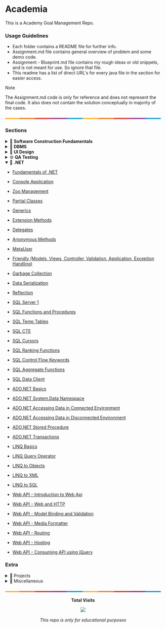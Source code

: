 # Academia
This is a Academy Goal Management Repo. <br>

### Usage Guidelines
- Each folder contains a README file for further info.
- Assignment.md file contains general overview of problem and some demo code.
- Assignment - Blueprint.md file contains my rough ideas or old snippets, and is not meant for use. So ignore that file.
- This readme has a list of direct URL's for every java file in the section for easier access.

> [!note]
> The Assignment.md code is only for reference and does not represent the final code.
> It also does not contain the solution conceptually in majority of the cases.

![](https://github.com/Gamedemons/Gamedemons/blob/main/Resources/waxline.png)

### Sections

<details>
<summary>🧩 <b>Software Construction Fundamentals</b></summary>
  
- [Shopping Cart](https://github.com/metacube-manthan-rajoria/Assignments/blob/main/001%20-%20Software%20Construction%20Fundamentals%20-%20GET/Chapter%20001%20-%20Software%20Construction%20Fundamental%20Overview/Assignment.java)

- [HexCalc](https://github.com/metacube-manthan-rajoria/Assignments/blob/main/001%20-%20Software%20Construction%20Fundamentals%20-%20GET/Chapter%20002%20-%20Static%20Checking%20and%20Code%20Review/Assignment%201/Assignment.java)

- [Job Scheduler](https://github.com/metacube-manthan-rajoria/Assignments/blob/main/001%20-%20Software%20Construction%20Fundamentals%20-%20GET/Chapter%20002%20-%20Static%20Checking%20and%20Code%20Review/Assignment%202/Assignment.java)

- [String Manipulation](https://github.com/metacube-manthan-rajoria/Assignments/blob/main/001%20-%20Software%20Construction%20Fundamentals%20-%20GET/Chapter%20003%20-%20Software%20Specifications/Assignment%201/Assignment.java)

- [Class Marksheet](https://github.com/metacube-manthan-rajoria/Assignments/blob/main/001%20-%20Software%20Construction%20Fundamentals%20-%20GET/Chapter%20003%20-%20Software%20Specifications/Assignment%202/Assignment.java)

- [Area Calculator](https://github.com/metacube-manthan-rajoria/Assignments/blob/main/001%20-%20Software%20Construction%20Fundamentals%20-%20GET/Chapter%20003%20-%20Software%20Specifications/Assignment%203/Assignment.java)

- [ArrOperation](https://github.com/metacube-manthan-rajoria/Assignments/blob/main/001%20-%20Software%20Construction%20Fundamentals%20-%20GET/Chapter%20004%20-%20Test%20Driven%20Development%20and%20Junit/ArrOperation.java)

- [MathOperations](https://github.com/metacube-manthan-rajoria/Assignments/blob/main/001%20-%20Software%20Construction%20Fundamentals%20-%20GET/Chapter%20005%20-%20Recursion/Assignment%201/MathOperations.java)

- [RecursiveSearch](https://github.com/metacube-manthan-rajoria/Assignments/blob/main/001%20-%20Software%20Construction%20Fundamentals%20-%20GET/Chapter%20005%20-%20Recursion/Assignment%202/RecursiveSearch.java)

- [ChessBoard](https://github.com/metacube-manthan-rajoria/Assignments/blob/main/001%20-%20Software%20Construction%20Fundamentals%20-%20GET/Chapter%20005%20-%20Recursion/Assignment%203/ChessBoard.java)

- [IntSet](https://github.com/metacube-manthan-rajoria/Assignments/blob/main/001%20-%20Software%20Construction%20Fundamentals%20-%20GET/Chapter%20006%20-%20Abstract%20and%20Concrete%20Data%20Types/Assignment%201/Assignment.java)

- [PolyOperation](https://github.com/metacube-manthan-rajoria/Assignments/blob/main/001%20-%20Software%20Construction%20Fundamentals%20-%20GET/Chapter%20006%20-%20Abstract%20and%20Concrete%20Data%20Types/Assignment%202/Assignment.java)

- [Matrix](https://github.com/metacube-manthan-rajoria/Assignments/blob/main/001%20-%20Software%20Construction%20Fundamentals%20-%20GET/Chapter%20007%20-%20Using%20Invariants%20in%20Design%20and%20Implementation%20of%20ADTs/Matrix.java)

- [Organization](https://github.com/metacube-manthan-rajoria/Assignments/blob/main/001%20-%20Software%20Construction%20Fundamentals%20-%20GET/Chapter%20008%20-%20Inheritance%20and%20Composition/Organization.java)

- [Shape Factory](https://github.com/metacube-manthan-rajoria/Assignments/blob/main/001%20-%20Software%20Construction%20Fundamentals%20-%20GET/Chapter%20009%20-%20Factory%20For%20ADT/Main.java)
</details>

<details>
<summary>💾 <b>DBMS</b></summary>

- [StoreFront ER Diagram](https://github.com/metacube-manthan-rajoria/Assignments/blob/main/002%20-%20DBMS/Chapter%20001%20-%20Introduction%20to%20DBMS/StoreFront.svg)

- [StoreFront Database Queries](https://github.com/metacube-manthan-rajoria/Assignments/blob/main/002%20-%20DBMS/Chapter%20002%20-%20SQL%20Commands%20%26%20Joins/README.md)

- [StoreFront JDBC](https://github.com/metacube-manthan-rajoria/Assignments/blob/main/002%20-%20DBMS/Chapter%20003%20-%20JDBC/JDBC/app/src/main/java/jdbc/App.java)

- [StoreFront Queries](https://github.com/metacube-manthan-rajoria/Assignments/blob/main/002%20-%20DBMS/Chapter%20004%20-%20SQL%20Constraints%2C%20Functions%20%26%20Views/Queries.sql)

- [StoreFront StoredProcedures](https://github.com/metacube-manthan-rajoria/Assignments/blob/main/002%20-%20DBMS/Chapter%20005%20-%20Best%20Practices%20%26%20Implementation/Queries.sql)

</details>

<details>
<summary>📰 <b>UI Design</b></summary>

- [Metacube Parking System (HTML)](https://github.com/metacube-manthan-rajoria/GET_003_Chapter_001/tree/Chapter_001)

- [Metacube Parking System (CSS)](https://github.com/metacube-manthan-rajoria/GET_003_Chapter_001/tree/Chapter_002)

- [Weather App](https://github.com/metacube-manthan-rajoria/GET_003_Chapter_003/)

- [Blog Post](https://github.com/metacube-manthan-rajoria/GET_003_Chapter_004)

- [Dashboard](https://github.com/metacube-manthan-rajoria/GET_003_Chapter_005)

- [Metacube Parking System (JavaScript)](https://github.com/metacube-manthan-rajoria/GET_003_Chapter_001/tree/Chapter_006)

- [Metacube Parking System (ECMAScript)](https://github.com/metacube-manthan-rajoria/GET_003_Chapter_001/tree/Chapter_007)

- [NPM Project Creation](https://github.com/metacube-manthan-rajoria/GET_003_Chapter_008)

- [Metacube Parking System (TypeScript)](https://github.com/metacube-manthan-rajoria/GET_003_Chapter_009)

- [Kanban - React 1](https://github.com/metacube-manthan-rajoria/GET_003_Chapter_010/tree/ab0287ec0f9f1cebb370232ffbf92a78fb48dced)

- [Kanban - React 2](https://github.com/metacube-manthan-rajoria/GET_003_Chapter_010)

</details>

<details>
<summary>⚙️ <b>QA Testing</b></summary>

- [Testing Concepts](https://github.com/metacube-manthan-rajoria/Assignments/tree/main/004%20-%20QA%20Testing/Chapter%20001%20-%20Testing%20Concepts)

- [Test Automation](https://github.com/metacube-manthan-rajoria/Assignments/tree/main/004%20-%20QA%20Testing/Chapter%20002%20-%20Test%20Automation)

</details>

<details open>
<summary>🥅 <b>.NET</b></summary>

- [Fundamentals of .NET](https://github.com/metacube-manthan-rajoria/Assignments/blob/main/006%20-%20DOTNET/Chapter%20001%20-%20Introduction/Assignment%20001%20-%20Fundamentals%20of%20.NET/Assignment.md)

- [Console Application](https://github.com/metacube-manthan-rajoria/Assignments/tree/main/006%20-%20DOTNET/Chapter%20001%20-%20Introduction/Assignment%20002%20-%20Console%20Application)

- [Zoo Management](https://github.com/metacube-manthan-rajoria/Assignments/tree/main/006%20-%20DOTNET/Chapter%20002%20-%20Basics/Assignment%20002%20-%20C%23%20OOP)

- [Partial Classes](https://github.com/metacube-manthan-rajoria/Assignments/blob/main/006%20-%20DOTNET/Chapter%20003%20-%20Intermediate%201/Assignment%20001%20-%20Partial%20Classes/Assignment.md)

- [Generics](https://github.com/metacube-manthan-rajoria/Assignments/tree/main/006%20-%20DOTNET/Chapter%20003%20-%20Intermediate%201/Assignment%20002%20-%20Generics)

- [Extension Methods](https://github.com/metacube-manthan-rajoria/Assignments/tree/main/006%20-%20DOTNET/Chapter%20003%20-%20Intermediate%201/Assignment%20003%20-%20Extension%20Methods)

- [Delegates](https://github.com/metacube-manthan-rajoria/Assignments/tree/main/006%20-%20DOTNET/Chapter%20003%20-%20Intermediate%201/Assignment%20004%20-%20Delegates)

- [Anonymous Methods](https://github.com/metacube-manthan-rajoria/Assignments/tree/main/006%20-%20DOTNET/Chapter%20003%20-%20Intermediate%201/Assignment%20005%20-%20Anonymous%20Methods)

- [MetaUser](https://github.com/metacube-manthan-rajoria/Assignments/tree/main/006%20-%20DOTNET/Chapter%20005%20-%20ASP.NET%20MVC/Assignment%20001%20-%20Introduction)

- [Friendly (Models, Views, Controller, Validation, Application, Exception Handling)](https://github.com/metacube-manthan-rajoria/Friendly)

- [Garbage Collection](https://github.com/metacube-manthan-rajoria/Assignments/tree/main/006%20-%20DOTNET/Chapter%20004%20-%20Intermediate%202/Assignment%20002%20-%20Garbage%20Collection)

- [Data Serialization](https://github.com/metacube-manthan-rajoria/EmployeeSerializer)

- [Reflection](https://github.com/metacube-manthan-rajoria/Assignments/blob/main/006%20-%20DOTNET/Chapter%20004%20-%20Intermediate%202/Assignment%20004%20-%20Reflection/ReflectionConsole)

- [SQL Server 1](https://github.com/metacube-manthan-rajoria/Assignments/blob/main/006%20-%20DOTNET/Chapter%20006%20-%20SQL%20Server%201)

- [SQL Functions and Procedures](https://github.com/metacube-manthan-rajoria/Assignments/tree/main/006%20-%20DOTNET/Chapter%20007%20-%20SQL%20Server%202/Assignment%20001%20-%20Functions%20and%20Procedures)

- [SQL Temp Tables](https://github.com/metacube-manthan-rajoria/Assignments/tree/main/006%20-%20DOTNET/Chapter%20007%20-%20SQL%20Server%202/Assignment%20002%20-%20Temp%20Table)

- [SQL CTE](https://github.com/metacube-manthan-rajoria/Assignments/tree/main/006%20-%20DOTNET/Chapter%20007%20-%20SQL%20Server%202/Assignment%20003%20-%20CTE)

- [SQL Cursors](https://github.com/metacube-manthan-rajoria/Assignments/tree/main/006%20-%20DOTNET/Chapter%20007%20-%20SQL%20Server%202/Assignment%20004%20-%20Cursors)

- [SQL Ranking Functions](https://github.com/metacube-manthan-rajoria/Assignments/tree/main/006%20-%20DOTNET/Chapter%20007%20-%20SQL%20Server%202/Assignment%20005%20-%20Ranking%20Functions)

- [SQL Control Flow Keywords](https://github.com/metacube-manthan-rajoria/Assignments/tree/main/006%20-%20DOTNET/Chapter%20007%20-%20SQL%20Server%202/Assignment%20006%20-%20Control%20Flow%20Keywords)

- [SQL Aggregate Functions](https://github.com/metacube-manthan-rajoria/Assignments/tree/main/006%20-%20DOTNET/Chapter%20007%20-%20SQL%20Server%202/Assignment%20007%20-%20Aggregate%20Functions)

- [SQL Data Client](https://github.com/metacube-manthan-rajoria/Bookworm/tree/f9da16eae80c1a33fcd9f7e2a9098674f9fe34c2)

- [ADO.NET Basics](https://github.com/metacube-manthan-rajoria/Bookworm/tree/f9da16eae80c1a33fcd9f7e2a9098674f9fe34c2)

- [ADO.NET System.Data Namespace](https://github.com/metacube-manthan-rajoria/Assignments/tree/main/006%20-%20DOTNET/Chapter%20008%20-%20ADO.NET/Assignment%20002%20-%20System.Data%20Namespace)

- [ADO.NET Accessing Data in Connected Environment](https://github.com/metacube-manthan-rajoria/Assignments/tree/main/006%20-%20DOTNET/Chapter%20008%20-%20ADO.NET/Assignment%20003%20-%20Accessing%20Data%20in%20Connected%20Environment)

- [ADO.NET Accessing Data in Disconnected Environment](https://github.com/metacube-manthan-rajoria/Assignments/tree/main/006%20-%20DOTNET/Chapter%20008%20-%20ADO.NET/Assignment%20004%20-%20Accessing%20Data%20in%20Disconnected%20Environment)

- [ADO.NET Stored Procedure](https://github.com/metacube-manthan-rajoria/Assignments/tree/main/006%20-%20DOTNET/Chapter%20008%20-%20ADO.NET/Assignment%20005%20-%20Stored%20Procedure)

- [ADO.NET Transactions](https://github.com/metacube-manthan-rajoria/Assignments/tree/main/006%20-%20DOTNET/Chapter%20008%20-%20ADO.NET/Assignment%20006%20-%20Transactions)

- [LINQ Basics](https://github.com/metacube-manthan-rajoria/Assignments/tree/main/006%20-%20DOTNET/Chapter%20009%20-%20LINQ/Assignment%20001%20-%20Basics)

- [LINQ Query Operator](https://github.com/metacube-manthan-rajoria/Assignments/tree/main/006%20-%20DOTNET/Chapter%20009%20-%20LINQ/Assignment%20003%20-%20Query%20Operator)

- [LINQ to Objects](https://github.com/metacube-manthan-rajoria/Assignments/tree/main/006%20-%20DOTNET/Chapter%20009%20-%20LINQ/Assignment%20004%20-%20LINQ%20to%20Objects)

- [LINQ to XML](https://github.com/metacube-manthan-rajoria/Assignments/tree/main/006%20-%20DOTNET/Chapter%20009%20-%20LINQ/Assignment%20005%20-%20LINQ%20to%20XML)

- [LINQ to SQL](https://github.com/metacube-manthan-rajoria/Assignments/tree/main/006%20-%20DOTNET/Chapter%20009%20-%20LINQ/Assignment%20006%20-%20LINQ%20to%20SQL)


- [Web API - Introduction to Web Api](https://github.com/metacube-manthan-rajoria/Assignments/tree/main/006%20-%20DOTNET/Chapter%20010%20-%20ASP.NET%20Web%20API/Assignment%20001%20-%20Introduction%20to%20Web%20API)

- [Web API - Web and HTTP](https://github.com/metacube-manthan-rajoria/Assignments/tree/main/006%20-%20DOTNET/Chapter%20010%20-%20ASP.NET%20Web%20API/Assignment%20002%20-%20Web%20and%20HTTP)

- [Web API - Model Binding and Validation](https://github.com/metacube-manthan-rajoria/Assignments/tree/main/006%20-%20DOTNET/Chapter%20010%20-%20ASP.NET%20Web%20API/Assignment%20003%20-%20Model%20Binding%20and%20Validation)

- [Web API - Media Formatter](https://github.com/metacube-manthan-rajoria/Assignments/tree/main/006%20-%20DOTNET/Chapter%20010%20-%20ASP.NET%20Web%20API/Assignment%20004%20-%20Media%20Formatters)

- [Web API - Routing](https://github.com/metacube-manthan-rajoria/Assignments/tree/main/006%20-%20DOTNET/Chapter%20010%20-%20ASP.NET%20Web%20API/Assignment%20005%20-%20Routing)

- [Web API - Hosting](https://github.com/metacube-manthan-rajoria/Assignments/tree/main/006%20-%20DOTNET/Chapter%20010%20-%20ASP.NET%20Web%20API/Assignment%20006%20-%20Hosting)

- [Web API - Consuming API using jQuery](https://github.com/metacube-manthan-rajoria/Assignments/tree/main/006%20-%20DOTNET/Chapter%20010%20-%20ASP.NET%20Web%20API/Assignment%20007%20-%20Consuming%20Web%20API)

</details>

### Extra

<details>
<summary>🤖 Projects</summary>

- [Bookworm](https://github.com/metacube-manthan-rajoria/Bookworm)
  
</details>

<details>
<summary>🎃 Miscellaneous</summary>

- [Backups](https://github.com/metacube-manthan-rajoria/Extras)

- [Slides](https://github.com/metacube-manthan-rajoria/Slides)

- [Libraries](https://github.com/metacube-manthan-rajoria/Libraries)

</details>

![](https://github.com/Gamedemons/Gamedemons/blob/main/Resources/waxline.png)

<p align="center">
    <b>Total Visits</b>
</p>
<p align="center">
  <a href="https://github.com/Gamedemons/Gamedemons">
    <img src="https://count.getloli.com/@metacube-manthan?name=metacube-manthan&theme=booru-helltaker&padding=7&offset=0&align=top&scale=1.1&pixelated=0&darkmode=auto"/>
  </a>
</p>
<p align="center">
    <i>This repo is only for educational purposes</i>
</p>

